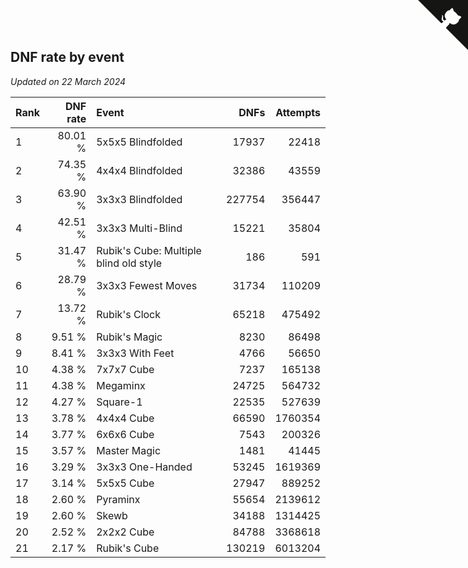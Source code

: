 ## DNF rate by event

*Updated on 22 March 2024*

| Rank | DNF rate | Event | DNFs | Attempts |
| :--- | ---: | :--- | ---: | ---: |
| 1 | 80.01 % | 5x5x5 Blindfolded | 17937 | 22418 |
| 2 | 74.35 % | 4x4x4 Blindfolded | 32386 | 43559 |
| 3 | 63.90 % | 3x3x3 Blindfolded | 227754 | 356447 |
| 4 | 42.51 % | 3x3x3 Multi-Blind | 15221 | 35804 |
| 5 | 31.47 % | Rubik's Cube: Multiple blind old style | 186 | 591 |
| 6 | 28.79 % | 3x3x3 Fewest Moves | 31734 | 110209 |
| 7 | 13.72 % | Rubik's Clock | 65218 | 475492 |
| 8 | 9.51 % | Rubik's Magic | 8230 | 86498 |
| 9 | 8.41 % | 3x3x3 With Feet | 4766 | 56650 |
| 10 | 4.38 % | 7x7x7 Cube | 7237 | 165138 |
| 11 | 4.38 % | Megaminx | 24725 | 564732 |
| 12 | 4.27 % | Square-1 | 22535 | 527639 |
| 13 | 3.78 % | 4x4x4 Cube | 66590 | 1760354 |
| 14 | 3.77 % | 6x6x6 Cube | 7543 | 200326 |
| 15 | 3.57 % | Master Magic | 1481 | 41445 |
| 16 | 3.29 % | 3x3x3 One-Handed | 53245 | 1619369 |
| 17 | 3.14 % | 5x5x5 Cube | 27947 | 889252 |
| 18 | 2.60 % | Pyraminx | 55654 | 2139612 |
| 19 | 2.60 % | Skewb | 34188 | 1314425 |
| 20 | 2.52 % | 2x2x2 Cube | 84788 | 3368618 |
| 21 | 2.17 % | Rubik's Cube | 130219 | 6013204 |


<a href="https://github.com/JustinTimeCuber/wca_statistics" class="github-corner" aria-label="View source on Github"><svg width="80" height="80" viewBox="0 0 250 250" style="fill:#151513; color:#fff; position: absolute; top: 0; border: 0; right: 0;" aria-hidden="true"><path d="M0,0 L115,115 L130,115 L142,142 L250,250 L250,0 Z"></path><path d="M128.3,109.0 C113.8,99.7 119.0,89.6 119.0,89.6 C122.0,82.7 120.5,78.6 120.5,78.6 C119.2,72.0 123.4,76.3 123.4,76.3 C127.3,80.9 125.5,87.3 125.5,87.3 C122.9,97.6 130.6,101.9 134.4,103.2" fill="currentColor" style="transform-origin: 130px 106px;" class="octo-arm"></path><path d="M115.0,115.0 C114.9,115.1 118.7,116.5 119.8,115.4 L133.7,101.6 C136.9,99.2 139.9,98.4 142.2,98.6 C133.8,88.0 127.5,74.4 143.8,58.0 C148.5,53.4 154.0,51.2 159.7,51.0 C160.3,49.4 163.2,43.6 171.4,40.1 C171.4,40.1 176.1,42.5 178.8,56.2 C183.1,58.6 187.2,61.8 190.9,65.4 C194.5,69.0 197.7,73.2 200.1,77.6 C213.8,80.2 216.3,84.9 216.3,84.9 C212.7,93.1 206.9,96.0 205.4,96.6 C205.1,102.4 203.0,107.8 198.3,112.5 C181.9,128.9 168.3,122.5 157.7,114.1 C157.9,116.9 156.7,120.9 152.7,124.9 L141.0,136.5 C139.8,137.7 141.6,141.9 141.8,141.8 Z" fill="currentColor" class="octo-body"></path></svg></a><style>.github-corner:hover .octo-arm{animation:octocat-wave 560ms ease-in-out}@keyframes octocat-wave{0%,100%{transform:rotate(0)}20%,60%{transform:rotate(-25deg)}40%,80%{transform:rotate(10deg)}}@media (max-width:500px){.github-corner:hover .octo-arm{animation:none}.github-corner .octo-arm{animation:octocat-wave 560ms ease-in-out}}</style>

